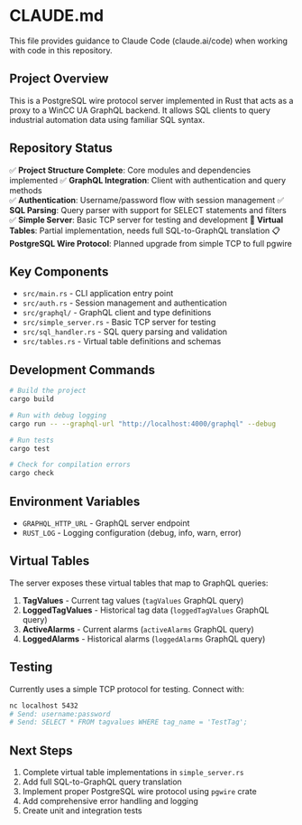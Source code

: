 # CLAUDE.md

This file provides guidance to Claude Code (claude.ai/code) when working with code in this repository.

## Project Overview

This is a PostgreSQL wire protocol server implemented in Rust that acts as a proxy to a WinCC UA GraphQL backend. It allows SQL clients to query industrial automation data using familiar SQL syntax.

## Repository Status

✅ **Project Structure Complete**: Core modules and dependencies implemented
✅ **GraphQL Integration**: Client with authentication and query methods  
✅ **Authentication**: Username/password flow with session management
✅ **SQL Parsing**: Query parser with support for SELECT statements and filters
✅ **Simple Server**: Basic TCP server for testing and development
🔄 **Virtual Tables**: Partial implementation, needs full SQL-to-GraphQL translation
📋 **PostgreSQL Wire Protocol**: Planned upgrade from simple TCP to full pgwire

## Key Components

- `src/main.rs` - CLI application entry point
- `src/auth.rs` - Session management and authentication
- `src/graphql/` - GraphQL client and type definitions
- `src/simple_server.rs` - Basic TCP server for testing  
- `src/sql_handler.rs` - SQL query parsing and validation
- `src/tables.rs` - Virtual table definitions and schemas

## Development Commands

```bash
# Build the project
cargo build

# Run with debug logging
cargo run -- --graphql-url "http://localhost:4000/graphql" --debug

# Run tests
cargo test

# Check for compilation errors
cargo check
```

## Environment Variables

- `GRAPHQL_HTTP_URL` - GraphQL server endpoint
- `RUST_LOG` - Logging configuration (debug, info, warn, error)

## Virtual Tables

The server exposes these virtual tables that map to GraphQL queries:

1. **TagValues** - Current tag values (`tagValues` GraphQL query)
2. **LoggedTagValues** - Historical tag data (`loggedTagValues` GraphQL query)  
3. **ActiveAlarms** - Current alarms (`activeAlarms` GraphQL query)
4. **LoggedAlarms** - Historical alarms (`loggedAlarms` GraphQL query)

## Testing

Currently uses a simple TCP protocol for testing. Connect with:

```bash
nc localhost 5432
# Send: username:password
# Send: SELECT * FROM tagvalues WHERE tag_name = 'TestTag';
```

## Next Steps

1. Complete virtual table implementations in `simple_server.rs`
2. Add full SQL-to-GraphQL query translation
3. Implement proper PostgreSQL wire protocol using `pgwire` crate
4. Add comprehensive error handling and logging
5. Create unit and integration tests